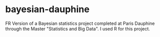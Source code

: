 # bayesian-dauphine
FR Version of a Bayesian statistics project completed at Paris Dauphine through the Master "Statistics and Big Data".
I used R for this project.
